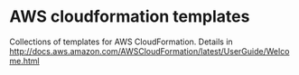 # AWS cloudformation templates
Collections of templates for AWS CloudFormation. Details in http://docs.aws.amazon.com/AWSCloudFormation/latest/UserGuide/Welcome.html
